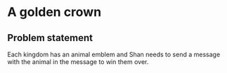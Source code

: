 # A golden crown

## Problem statement
 Each kingdom has an animal emblem and Shan needs to send a message with the animal in the message to win them over. 
 